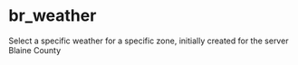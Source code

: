 # br_weather
Select a specific weather for a specific zone, initially created for the server Blaine County
